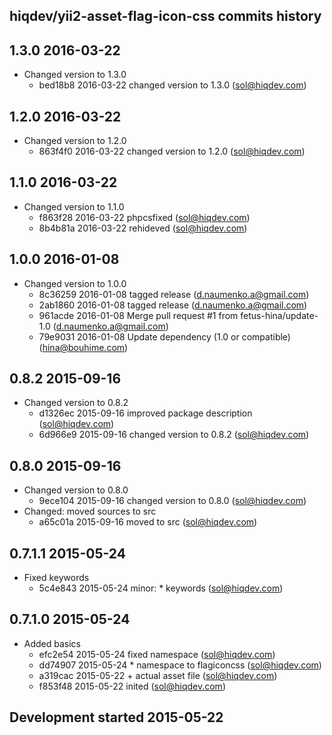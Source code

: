 hiqdev/yii2-asset-flag-icon-css commits history
-----------------------------------------------

## 1.3.0 2016-03-22

- Changed version to 1.3.0
    - bed18b8 2016-03-22 changed version to 1.3.0 (sol@hiqdev.com)

## 1.2.0 2016-03-22

- Changed version to 1.2.0
    - 863f4f0 2016-03-22 changed version to 1.2.0 (sol@hiqdev.com)

## 1.1.0 2016-03-22

- Changed version to 1.1.0
    - f863f28 2016-03-22 phpcsfixed (sol@hiqdev.com)
    - 8b4b81a 2016-03-22 rehideved (sol@hiqdev.com)

## 1.0.0 2016-01-08

- Changed version to 1.0.0
    - 8c36259 2016-01-08 tagged release (d.naumenko.a@gmail.com)
    - 2ab1860 2016-01-08 tagged release (d.naumenko.a@gmail.com)
    - 961acde 2016-01-08 Merge pull request #1 from fetus-hina/update-1.0 (d.naumenko.a@gmail.com)
    - 79e9031 2016-01-08 Update dependency (1.0 or compatible) (hina@bouhime.com)

## 0.8.2 2015-09-16

- Changed version to 0.8.2
    - d1326ec 2015-09-16 improved package description (sol@hiqdev.com)
    - 6d966e9 2015-09-16 changed version to 0.8.2 (sol@hiqdev.com)

## 0.8.0 2015-09-16

- Changed version to 0.8.0
    - 9ece104 2015-09-16 changed version to 0.8.0 (sol@hiqdev.com)
- Changed: moved sources to src
    - a65c01a 2015-09-16 moved to src (sol@hiqdev.com)

## 0.7.1.1 2015-05-24

- Fixed keywords
    - 5c4e843 2015-05-24 minor: * keywords (sol@hiqdev.com)

## 0.7.1.0 2015-05-24

- Added basics
    - efc2e54 2015-05-24 fixed namespace (sol@hiqdev.com)
    - dd74907 2015-05-24 * namespace to flagiconcss (sol@hiqdev.com)
    - a319cac 2015-05-22 + actual asset file (sol@hiqdev.com)
    - f853f48 2015-05-22 inited (sol@hiqdev.com)

## Development started 2015-05-22

